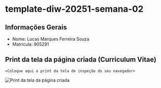 # template-diw-20251-semana-02

## Informações Gerais
- Nome: Lucas Marques Ferreira Souza
- Matricula: 905291


## Print da tela da página criada (Curriculum Vitae)
`<Coloque aqui o print da tela de inspeção do seu navegador>`

![Print da tela da página criada](/img/READMEFOTO)
